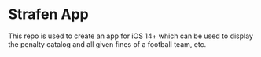 # Strafen App
This repo is used to create an app for iOS 14+ which can be used to display the penalty catalog and all given fines of a football team, etc.
